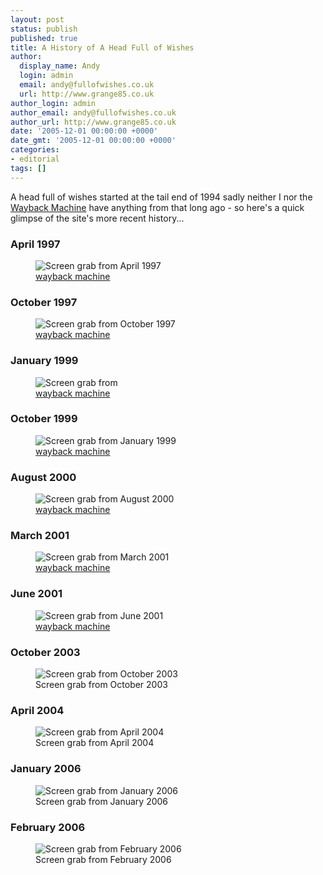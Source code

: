 ```yaml
---
layout: post
status: publish
published: true
title: A History of A Head Full of Wishes
author:
  display_name: Andy
  login: admin
  email: andy@fullofwishes.co.uk
  url: http://www.grange85.co.uk
author_login: admin
author_email: andy@fullofwishes.co.uk
author_url: http://www.grange85.co.uk
date: '2005-12-01 00:00:00 +0000'
date_gmt: '2005-12-01 00:00:00 +0000'
categories:
- editorial
tags: []
---
```


A head full of wishes started at the tail end of 1994 sadly neither I nor the <a href="http://www.archive.org/">Wayback Machine</a> have anything from that long ago - so here's a quick glimpse of the site's more recent history...

### April 1997
<figure class="caption aligncenter"><img src="https://media.fullofwishes.co.uk/images/misc/wishes_199704.gif" alt="Screen grab from April 1997" /><figcaption class="caption-text"><a href="https://web.archive.org/web/20071011213642/http://web.archive.org/web/19970412134846/http://www.aald.demon.co.uk/galaxie/index.html">wayback machine</a></figcaption></figure>


### October 1997
<figure class="caption aligncenter"><img src="https://media.fullofwishes.co.uk/images/misc/wishes_199710.gif" alt="Screen grab from October 1997" /><figcaption class="caption-text"><a href="https://web.archive.org/web/20071011213642/http://web.archive.org/web/19971010094500/http://www.aald.demon.co.uk/galaxie/index.html">wayback machine</a></figcaption></figure>


### January 1999
<figure class="caption aligncenter"><img src="https://media.fullofwishes.co.uk/images/misc/wishes_199901.gif" alt="Screen grab from " /><figcaption class="caption-text"><a href="https://web.archive.org/web/20071011213642/http://web.archive.org/web/19990117025633/http://www.aald.demon.co.uk/galaxie/index.html">wayback machine</a></figcaption></figure>


### October 1999
<figure class="caption aligncenter"><img src="https://media.fullofwishes.co.uk/images/misc/wishes_199910.gif" alt="Screen grab from January 1999" /><figcaption class="caption-text"><a href="https://web.archive.org/web/20071011213642/http://web.archive.org/web/19991009090606/http://www.aald.demon.co.uk/galaxie/index.html">wayback machine</a></figcaption></figure>


### August 2000
<figure class="caption aligncenter"><img src="https://media.fullofwishes.co.uk/images/misc/wishes_200008.gif" alt="Screen grab from August 2000" /><figcaption class="caption-text"><a href="https://web.archive.org/web/20071011213642/http://web.archive.org/web/20000815204402/http://www.aald.demon.co.uk/galaxie/index.html">wayback machine</a></figcaption></figure>


### March 2001
<figure class="caption aligncenter"><img src="https://media.fullofwishes.co.uk/images/misc/wishes_200103.png" alt="Screen grab from March 2001" /><figcaption class="caption-text"><a href="https://web.archive.org/web/20071011213642/http://web.archive.org/web/20000831044159/http://www.grange85.co.uk/galaxie/">wayback machine</a></figcaption></figure>


### June 2001
<figure class="caption aligncenter"><img src="https://media.fullofwishes.co.uk/images/misc/wishes_200106.gif" alt="Screen grab from June 2001" /><figcaption class="caption-text"><a href="https://web.archive.org/web/20071011213642/http://web.archive.org/web/20010609112023/www.grange85.co.uk/galaxie/index.php">wayback machine</a></figcaption></figure>


### October 2003
<figure class="caption aligncenter"><img src="https://media.fullofwishes.co.uk/images/misc/wishes_200310.jpg" alt="Screen grab from October 2003" /><figcaption class="caption-text">Screen grab from October 2003</figcaption></figure>

### April 2004
<figure class="caption aligncenter"><img src="https://media.fullofwishes.co.uk/images/misc/wishes_200404.jpg" alt="Screen grab from April 2004" /><figcaption class="caption-text">Screen grab from April 2004</figcaption></figure>

### January 2006
<figure class="caption aligncenter"><img src="https://media.fullofwishes.co.uk/images/misc/wishes_200601.png" alt="Screen grab from January 2006" /><figcaption class="caption-text">Screen grab from January 2006</figcaption></figure>

### February 2006
<figure class="caption aligncenter"><img src="https://media.fullofwishes.co.uk/images/misc/wishes_200602.png" alt="Screen grab from February 2006" /><figcaption class="caption-text">Screen grab from February 2006</figcaption></figure>
